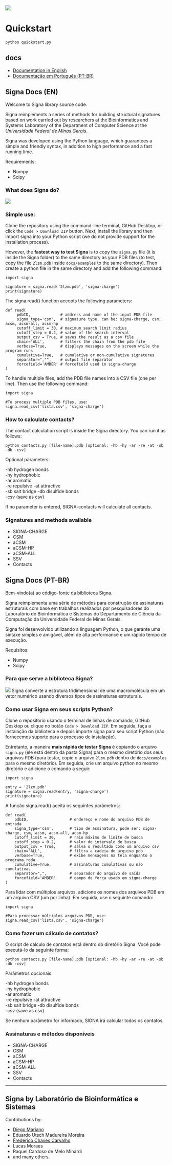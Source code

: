 <img src="./docs/img/header.png">

# Quickstart
<code>python quickstart.py</code>

## docs
- <a href="#signa-docs-en">Documentation in English</a>
- <a href="#signa-docs-pt-br">Documentação em Português (PT-BR)</a>

## Signa Docs (EN)

Welcome to Signa library source code.

Signa reimplements a series of methods for building structural signatures based on work carried out by researchers at the Bioinformatics and Systems Laboratory of the Department of Computer Science at the <i>Universidade Federal de Minas Gerais</i>.

Signa was developed using the Python language, which guarantees a simple and friendly syntax, in addition to high performance and a fast running time.

Requirements: 
- Numpy
- Scipy

### What does Signa do?
<img src="./docs/img/about.png">


### Simple use:

Clone the repository using the command-line terminal, GitHub Desktop, or click the <code>Code > Download ZIP</code> button. Next, install the library and then import signa into your Python script (we do not provide support for the installation process).

However, the **fastest way to test Signa** is to copy the <code>signa.py</code> file (it is inside the Signa folder) to the same directory as your PDB files (to test, copy the file <code>2lzm.pdb</code> inside <code>docs/examples</code> to the same directory). Then create a python file in the same directory and add the following command:

~~~
import signa

signature = signa.read('2lzm.pdb', 'signa-charge')
print(signature)
~~~

The signa.read() function accepts the following parameters:

~~~
def read(
     pdbID,             # address and name of the input PDB file
     signa_type='csm',  # signature type, can be: signa-charge, csm, acsm, acsm-all, acsm-hp
     cutoff_limit = 30, # maximum search limit radius
     cutoff_step = 0.2, # value of the search interval
     output_csv = True, # saves the result as a csv file
     chain='ALL',       # filters the chain from the pdb file
     verbose=True,      # displays messages on the screen while the program runs
     cumulative=True,   # cumulative or non-cumulative signatures
     separator=","",    # output file separator
     forcefield='AMBER' # forcefield used in signa-charge
)
~~~

To handle multiple files, add the PDB file names into a CSV file (one per line). Then use the following command:

~~~
import signa

#To process multiple PDB files, use:
signa.read_csv('lista.csv', 'signa-charge')
~~~

### How to calculate contacts?
The contact calculation script is inside the Signa directory. You can run it as follows:

~~~
python contacts.py [file-name].pdb [optional: -hb -hy -ar -re -at -sb -db -csv]
~~~

Optional parameters:

-hb hydrogen bonds  
-hy hydrophobic  
-ar aromatic         
-re repulsive 
-at attractive      
-sb salt bridge 
-db disulfide bonds  
-csv (save as csv) 

If no parameter is entered, SIGNA-contacts will calculate all contacts.

### Signatures and methods available
- SIGNA-CHARGE
- CSM
- aCSM
- aCSM-HP
- aCSM-ALL
- SSV
- Contacts



## Signa Docs (PT-BR)
Bem-vindo(a) ao código-fonte da biblioteca Signa.

Signa reimplementa uma série de métodos para construção de assinaturas estruturais com base em trabalhos realizados por pesquisadores do Laboratório de Bioinformática e Sistemas do Departamento de Ciência da Computação da Universidade Federal de Minas Gerais. 

Signa foi desenvolvido utilizando a linguagem Python, o que garante uma sintaxe simples e amigável, além de alta performance e um rápido tempo de execução.

Requisitos: 
- Numpy
- Scipy

### Para que serve a biblioteca Signa?
<img src="./docs/img/about.png">
Signa converte a estrutura tridimensional de uma macromolécula em um vetor numérico usando diversos tipos de assinaturas estruturais.

### Como usar Signa em seus scripts Python?

Clone o repositório usando o terminal de linhas de comando, GitHub Desktop ou clique no botão <code>Code > Download ZIP</code>. Em seguida, faça a instalação da biblioteca e depois importe signa para seu script Python (não fornecemos suporte para o processo de instalação). 

Entretanto, a maneira **mais rápida de testar Signa** é copiando o arquivo <code>signa.py</code> (ele está dentro da pasta Signa) para o mesmo diretório dos seus arquivos PDB (para testar, copie o arquivo <code>2lzm.pdb</code> dentro de <code>docs/examples</code> para o mesmo diretório). Em seguida, crie um arquivo python no mesmo diretório e adicione o comando a seguir:

~~~
import signa

entry = '2lzm.pdb'
signature = signa.read(entry, 'signa-charge')
print(signature)
~~~

A função signa.read() aceita os seguintes parâmetros:

~~~
def read(
    pdbID,                  # endereço e nome do arquivo PDB de entrada
    signa_type='csm',       # tipo de assinatura, pode ser: signa-charge, csm, acsm, acsm-all, acsm-hp
    cutoff_limit = 30,      # raio máximo de limite de busca
    cutoff_step = 0.2,      # valor do intervalo de busca
    output_csv = True,      # salva o resultado como um arquivo csv
    chain='ALL',            # filtra a cadeia do arquivo pdb 
    verbose=True,           # exibe mensagens na tela enquanto o programa roda
    cumulative=True,        # assinaturas cumulativas ou não cumulativas
    separator=",",          # separador do arquivo de saída
    forcefield='AMBER'      # campo de força usado em signa-charge
)
~~~

Para lidar com múltiplos arquivos, adicione os nomes dos arquivos PDB em um arquivo CSV (um por linha). Em seguida, use o seguinte comando:

~~~
import signa

#Para processar múltiplos arquivos PDB, use:
signa.read_csv('lista.csv', 'signa-charge')
~~~

### Como fazer um cálculo de contatos?
O script de cálculo de contatos está dentro do diretório Signa. Você pode executá-lo da seguinte forma:

~~~
python contacts.py [file-name].pdb [optional: -hb -hy -ar -re -at -sb -db -csv]
~~~

Parâmetros opcionais:

-hb hydrogen bonds  
-hy hydrophobic  
-ar aromatic         
-re repulsive 
-at attractive      
-sb salt bridge 
-db disulfide bonds  
-csv (save as csv) 

Se nenhum parâmetro for informado, SIGNA irá calcular todos os contatos.

### Assinaturas e métodos disponíveis

- SIGNA-CHARGE
- CSM
- aCSM
- aCSM-HP
- aCSM-ALL
- SSV
- Contacts

<hr>

## Signa by Laboratório de Bioinformática e Sistemas
Contributions by:
- [Diego Mariano](https://github.com/dcbmariano)
- Eduardo Utsch Madureira Moreira
- [Frederico Chaves Carvalho](https://github.com/fccarvalho2)
- Lucas Moraes
- Raquel Cardoso de Melo Minardi
- and many others.